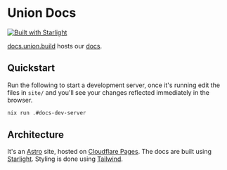 # Union Docs

[![Built with Starlight](https://astro.badg.es/v2/built-with-starlight/tiny.svg)](https://starlight.astro.build)

[docs.union.build](https://docs.union.build) hosts our [docs](https://docs.union.build).

## Quickstart

Run the following to start a development server, once it's running edit the files in `site/` and you'll see your changes reflected immediately in the browser.

```sh
nix run .#docs-dev-server
```

## Architecture

It's an [Astro] site, hosted on [Cloudflare Pages]. The docs are built using [Starlight]. Styling is done using [Tailwind].

[Astro]: https://astro.build
[Tailwind]: https://tailwindcss.com
[Starlight]: https://starlight.astro.build
[Cloudflare Pages]: https://pages.cloudflare.com
